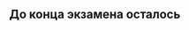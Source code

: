 
<html>
<head>
<meta name="viewport" content="width=device-width, initial-scale=1">
<style>
    
body {background-color: #222;}
    
p {
    text-align: center;
    font-size: 70px;
    margin-top:50px;
    font-family: fantasy;
    color:antiquewhite;
}

 h2 {
    text-align: center; 
    color: antiquewhite;
    margin-top:200px;
    font-size: 40px; 
    font-weight: normal;
    font-family: fantasy;

}
    
</style>
</head>
<body>
    
<h2>До конца экзамена осталось</h2>
<p id="demo"></p>

<script>
    
var countDownDate = new Date("Jan 12, 2022 13:00").getTime();

var x = setInterval(function() {

    var now = new Date().getTime();
    
    var distance = countDownDate - now;
   
    var days = Math.floor(distance / (1000 * 60 * 60 * 24));
    var hours = Math.floor((distance % (1000 * 60 * 60 * 24)) / (1000 * 60 * 60));
    var minutes = Math.floor((distance % (1000 * 60 * 60)) / (1000 * 60));
    var seconds = Math.floor((distance % (1000 * 60)) / 1000);
   
    document.getElementById("demo").innerHTML = days + " день " + hours + " часа "
    + minutes + " минуты " + seconds + " секунды ";
    
    if (distance < 0) {
        clearInterval(x);
        document.getElementById("demo").innerHTML = "а все уже";
    }
}, 1000);
    
</script>
    
</body>
